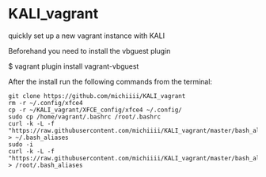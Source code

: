 # KALI_vagrant
quickly set up a new vagrant instance with KALI


Beforehand you need to install the vbguest plugin

$ vagrant plugin install vagrant-vbguest

After the install run the following commands from the terminal:
```
git clone https://github.com/michiiii/KALI_vagrant
rm -r ~/.config/xfce4 
cp -r ~/KALI_vagrant/XFCE_config/xfce4 ~/.config/
sudo cp /home/vagrant/.bashrc /root/.bashrc
curl -k -L -f "https://raw.githubusercontent.com/michiiii/KALI_vagrant/master/bash_aliases" > ~/.bash_aliases
sudo -i
curl -k -L -f "https://raw.githubusercontent.com/michiiii/KALI_vagrant/master/bash_aliases_root" > /root/.bash_aliases
```

